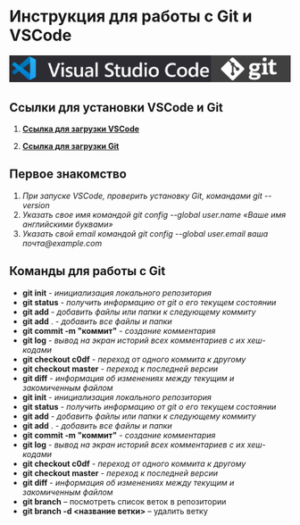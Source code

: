 # Инструкция для работы с Git и VSCode

![](/gitvs.png)

## Ссылки для установки VSCode и Git

1. [**Ссылка для загрузки VSCode**](https://code.visualstudio.com/download)

2. [**Ссылка для загрузки Git**](https://git-scm.com/downloads)

## Первое знакомство

1. _При запуске VSCode, проверить установку Git, командами git --version_
2. _Указать свое имя командой git config --global user.name «Ваше имя английскими буквами»_
3. _Указать свой email командой git config --global user.email ваша почта@example.com_

## Команды для работы с Git

- **git init** - _инициализация локального репозитория_
- **git status** - _получить информацию от git о его текущем состоянии_
- **git add** - _добавить файлы или папки к следующему коммиту_
- **git add** . - _добавить все файлы и папки_
- **git commit -m "коммит"** - _создание комментария_
- **git log** - _вывод на экран историй всех комментариев с их хеш-кодами_
- **git checkout c0df** - _переход от одного коммита к другому_
- **git checkout master** - _переход к последней версии_
- **git diff** - _информация об изменениях между текущим и закомиченным файлом_
- **git init** - *инициализация локального репозитория*
- **git status** - *получить информацию от git о его текущем состоянии*
- **git add** - *добавить файлы или папки к следующему коммиту*
- **git add** . - *добавить все файлы и папки*
- **git commit -m "коммит"** - *создание комментария*
- **git log** - *вывод на экран историй всех комментариев с их хеш-кодами*
- **git checkout c0df** - *переход от одного коммита к другому*
- **git checkout master** - *переход к последней версии*
- **git diff** - *информация об изменениях между текущим и закомиченным файлом*
- **git branch** – посмотреть список веток в репозитории
- **git branch -d <название ветки>** – удалить ветку
